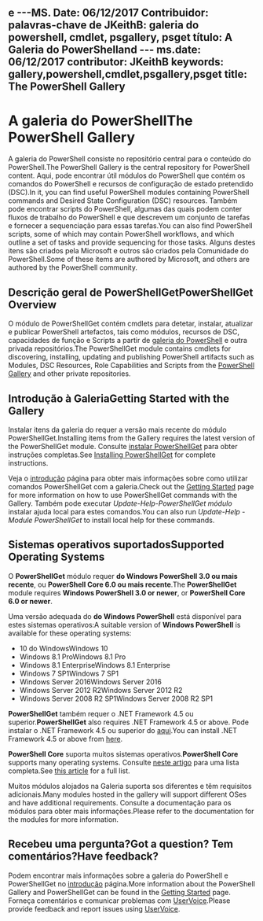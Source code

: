  <span data-ttu-id="1aa59-101">e ---MS. Date: 06/12/2017 Contribuidor: palavras-chave de JKeithB: galeria do powershell, cmdlet, psgallery, psget título: A Galeria do PowerShell</span><span class="sxs-lookup"><span data-stu-id="1aa59-101">and --- ms.date:  06/12/2017 contributor:  JKeithB keywords:  gallery,powershell,cmdlet,psgallery,psget title:  The PowerShell Gallery</span></span>
---
# <a name="the-powershell-gallery"></a><span data-ttu-id="1aa59-102">A galeria do PowerShell</span><span class="sxs-lookup"><span data-stu-id="1aa59-102">The PowerShell Gallery</span></span>

<span data-ttu-id="1aa59-103">A galeria do PowerShell consiste no repositório central para o conteúdo do PowerShell.</span><span class="sxs-lookup"><span data-stu-id="1aa59-103">The PowerShell Gallery is the central repository for PowerShell content.</span></span> <span data-ttu-id="1aa59-104">Aqui, pode encontrar útil módulos do PowerShell que contém os comandos do PowerShell e recursos de configuração de estado pretendido (DSC).</span><span class="sxs-lookup"><span data-stu-id="1aa59-104">In it, you can find useful PowerShell modules containing PowerShell commands and Desired State Configuration (DSC) resources.</span></span>
<span data-ttu-id="1aa59-105">Também pode encontrar scripts do PowerShell, algumas das quais podem conter fluxos de trabalho do PowerShell e que descrevem um conjunto de tarefas e fornecer a sequenciação para essas tarefas.</span><span class="sxs-lookup"><span data-stu-id="1aa59-105">You can also find PowerShell scripts, some of which may contain PowerShell workflows, and which outline a set of tasks and provide sequencing for those tasks.</span></span> <span data-ttu-id="1aa59-106">Alguns destes itens são criados pela Microsoft e outros são criados pela Comunidade do PowerShell.</span><span class="sxs-lookup"><span data-stu-id="1aa59-106">Some of these items are authored by Microsoft, and others are authored by the PowerShell community.</span></span>

## <a name="powershellget-overview"></a><span data-ttu-id="1aa59-107">Descrição geral de PowerShellGet</span><span class="sxs-lookup"><span data-stu-id="1aa59-107">PowerShellGet Overview</span></span>

<span data-ttu-id="1aa59-108">O módulo de PowerShellGet contém cmdlets para detetar, instalar, atualizar e publicar PowerShell artefactos, tais como módulos, recursos de DSC, capacidades de função e Scripts a partir de [galeria do PowerShell](https://www.PowerShellGallery.com) e outra privada repositórios.</span><span class="sxs-lookup"><span data-stu-id="1aa59-108">The PowerShellGet module contains cmdlets for discovering, installing, updating and publishing PowerShell artifacts such as Modules, DSC Resources, Role Capabilities and Scripts from the [PowerShell Gallery](https://www.PowerShellGallery.com) and other private repositories.</span></span>

## <a name="getting-started-with-the-gallery"></a><span data-ttu-id="1aa59-109">Introdução à Galeria</span><span class="sxs-lookup"><span data-stu-id="1aa59-109">Getting Started with the Gallery</span></span>

<span data-ttu-id="1aa59-110">Instalar itens da galeria do requer a versão mais recente do módulo PowerShellGet.</span><span class="sxs-lookup"><span data-stu-id="1aa59-110">Installing items from the Gallery requires the latest version of the PowerShellGet module.</span></span>
<span data-ttu-id="1aa59-111">Consulte [instalar PowerShellGet](installing-psget.md) para obter instruções completas.</span><span class="sxs-lookup"><span data-stu-id="1aa59-111">See [Installing PowerShellGet](installing-psget.md) for complete instructions.</span></span>

<span data-ttu-id="1aa59-112">Veja o [introdução](getting-started.md) página para obter mais informações sobre como utilizar comandos PowerShellGet com a galeria.</span><span class="sxs-lookup"><span data-stu-id="1aa59-112">Check out the [Getting Started](getting-started.md) page for more information on how to use PowerShellGet commands with the Gallery.</span></span> <span data-ttu-id="1aa59-113">Também pode executar *Update-Help-PowerShellGet módulo* instalar ajuda local para estes comandos.</span><span class="sxs-lookup"><span data-stu-id="1aa59-113">You can also run *Update-Help -Module PowerShellGet* to install local help for these commands.</span></span>

## <a name="supported-operating-systems"></a><span data-ttu-id="1aa59-114">Sistemas operativos suportados</span><span class="sxs-lookup"><span data-stu-id="1aa59-114">Supported Operating Systems</span></span>

<span data-ttu-id="1aa59-115">O **PowerShellGet** módulo requer **do Windows PowerShell 3.0 ou mais recente**, ou **PowerShell Core 6.0 ou mais recente**.</span><span class="sxs-lookup"><span data-stu-id="1aa59-115">The **PowerShellGet** module requires **Windows PowerShell 3.0 or newer**, or **PowerShell Core 6.0 or newer**.</span></span>

<span data-ttu-id="1aa59-116">Uma versão adequada do **do Windows PowerShell** está disponível para estes sistemas operativos:</span><span class="sxs-lookup"><span data-stu-id="1aa59-116">A suitable version of **Windows PowerShell** is available for these operating systems:</span></span>

- <span data-ttu-id="1aa59-117">10 do Windows</span><span class="sxs-lookup"><span data-stu-id="1aa59-117">Windows 10</span></span>
- <span data-ttu-id="1aa59-118">Windows 8.1 Pro</span><span class="sxs-lookup"><span data-stu-id="1aa59-118">Windows 8.1 Pro</span></span>
- <span data-ttu-id="1aa59-119">Windows 8.1 Enterprise</span><span class="sxs-lookup"><span data-stu-id="1aa59-119">Windows 8.1 Enterprise</span></span>
- <span data-ttu-id="1aa59-120">Windows 7 SP1</span><span class="sxs-lookup"><span data-stu-id="1aa59-120">Windows 7 SP1</span></span>
- <span data-ttu-id="1aa59-121">Windows Server 2016</span><span class="sxs-lookup"><span data-stu-id="1aa59-121">Windows Server 2016</span></span>
- <span data-ttu-id="1aa59-122">Windows Server 2012 R2</span><span class="sxs-lookup"><span data-stu-id="1aa59-122">Windows Server 2012 R2</span></span>
- <span data-ttu-id="1aa59-123">Windows Server 2008 R2 SP1</span><span class="sxs-lookup"><span data-stu-id="1aa59-123">Windows Server 2008 R2 SP1</span></span>

<span data-ttu-id="1aa59-124">**PowerShellGet** também requer o .NET Framework 4.5 ou superior.</span><span class="sxs-lookup"><span data-stu-id="1aa59-124">**PowerShellGet** also requires .NET Framework 4.5 or above.</span></span> <span data-ttu-id="1aa59-125">Pode instalar o .NET Framework 4.5 ou superior do [aqui](https://msdn.microsoft.com/library/5a4x27ek.aspx).</span><span class="sxs-lookup"><span data-stu-id="1aa59-125">You can install .NET Framework 4.5 or above from [here](https://msdn.microsoft.com/library/5a4x27ek.aspx).</span></span>

<span data-ttu-id="1aa59-126">**PowerShell Core** suporta muitos sistemas operativos.</span><span class="sxs-lookup"><span data-stu-id="1aa59-126">**PowerShell Core** supports many operating systems.</span></span> <span data-ttu-id="1aa59-127">Consulte [neste artigo](https://blogs.msdn.microsoft.com/powershell/2018/01/10/powershell-core-6-0-generally-available-ga-and-supported/) para uma lista completa.</span><span class="sxs-lookup"><span data-stu-id="1aa59-127">See [this article](https://blogs.msdn.microsoft.com/powershell/2018/01/10/powershell-core-6-0-generally-available-ga-and-supported/) for a full list.</span></span>

<span data-ttu-id="1aa59-128">Muitos módulos alojados na Galeria suporta sos diferentes e têm requisitos adicionais.</span><span class="sxs-lookup"><span data-stu-id="1aa59-128">Many modules hosted in the gallery will support different OSes and have additional requirements.</span></span> <span data-ttu-id="1aa59-129">Consulte a documentação para os módulos para obter mais informações.</span><span class="sxs-lookup"><span data-stu-id="1aa59-129">Please refer to the documentation for the modules for more information.</span></span>

## <a name="got-a-question-have-feedback"></a><span data-ttu-id="1aa59-130">Recebeu uma pergunta?</span><span class="sxs-lookup"><span data-stu-id="1aa59-130">Got a question?</span></span> <span data-ttu-id="1aa59-131">Tem comentários?</span><span class="sxs-lookup"><span data-stu-id="1aa59-131">Have feedback?</span></span>

<span data-ttu-id="1aa59-132">Podem encontrar mais informações sobre a galeria do PowerShell e PowerShellGet no [introdução](getting-started.md) página.</span><span class="sxs-lookup"><span data-stu-id="1aa59-132">More information about the PowerShell Gallery and PowerShellGet can be found in the [Getting Started](getting-started.md) page.</span></span> <span data-ttu-id="1aa59-133">Forneça comentários e comunicar problemas com [UserVoice](http://windowsserver.uservoice.com/forums/301869-powershell).</span><span class="sxs-lookup"><span data-stu-id="1aa59-133">Please provide feedback and report issues using [UserVoice](http://windowsserver.uservoice.com/forums/301869-powershell).</span></span>
